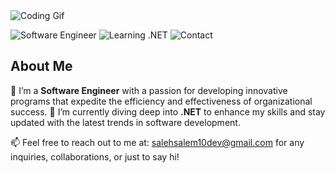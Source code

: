 <img src="https://steemitimages.com/DQmbaedeTrFuED61jDHAqmZRv2VeX3tWA6pyBi4zoR5T26o/helloworld.gif" alt="Coding Gif"/>

![Software Engineer](https://img.shields.io/badge/Software-Engineer-blue)
![Learning .NET](https://img.shields.io/badge/Learning-.NET-green)
![Contact](https://img.shields.io/badge/Contact-s.104.aleh%40gmail.com-orange)

## About Me

🔭 I’m a **Software Engineer** with a passion for developing innovative programs that expedite the efficiency and effectiveness of organizational success.
🌱 I’m currently diving deep into **.NET** to enhance my skills and stay updated with the latest trends in software development.

📫 Feel free to reach out to me at: [salehsalem10dev@gmail.com](mailto:s.104.aleh@gmail.com) for any inquiries, collaborations, or just to say hi!
